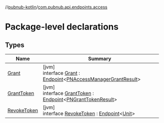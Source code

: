 //[pubnub-kotlin](../../index.md)/[com.pubnub.api.endpoints.access](index.md)

# Package-level declarations

## Types

| Name | Summary |
|---|---|
| [Grant](-grant/index.md) | [jvm]<br>interface [Grant](-grant/index.md) : [Endpoint](../com.pubnub.api/-endpoint/index.md)&lt;[PNAccessManagerGrantResult](../com.pubnub.api.models.consumer.access_manager/-p-n-access-manager-grant-result/index.md)&gt; |
| [GrantToken](-grant-token/index.md) | [jvm]<br>interface [GrantToken](-grant-token/index.md) : [Endpoint](../com.pubnub.api/-endpoint/index.md)&lt;[PNGrantTokenResult](../../../pubnub-gson/com.pubnub.api.models.consumer.access_manager.v3/-p-n-grant-token-result/index.md)&gt; |
| [RevokeToken](-revoke-token/index.md) | [jvm]<br>interface [RevokeToken](-revoke-token/index.md) : [Endpoint](../com.pubnub.api/-endpoint/index.md)&lt;[Unit](https://kotlinlang.org/api/latest/jvm/stdlib/kotlin/-unit/index.html)&gt; |
